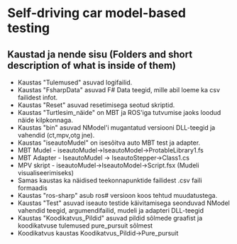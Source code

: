 # Self-driving car model-based testing 


## Kaustad ja nende sisu (Folders and short description of what is inside of them)

* Kaustas "Tulemused" asuvad logifailid.
* Kaustas "FsharpData" asuvad F# Data teegid, mille abil loeme ka csv failidest infot.
* Kaustas "Reset" asuvad resetimisega seotud skriptid.
* Kaustas "Turtlesim_näide" on MBT ja ROS'iga tutvumise jaoks loodud näide kilpkonnaga.
* Kaustas "bin" asuvad NModel'i mugantatud versiooni DLL-teegid ja vahendid (ct,mpv,otg jne).
* Kaustas "iseautoMudel" on isesõitva auto MBT test ja adapter.
 * MBT Mudel - iseautoMudel->IseautoModel->ProtableLibrary1.fs
 * MBT Adapter - IseautoMudel -> IseautoStepper->Class1.cs
 * MPV skript - iseautoMudel->IseautoModel->Script.fsx (Mudeli visualiseerimiseks)
 * Samas kaustas ka näidised teekonnapunktide failidest .csv faili formaadis
* Kaustas "ros-sharp" asub ros# versioon koos tehtud muudatustega.
* Kaustas "Test" asuvad iseauto testide käivitamisega seonduvad NModel vahendid teegid, argumendifailid, mudeli ja adapteri DLL-teegid
* Kaustas "Koodikatvus_Pildid" asuvad pildid sõlmede graafist ja koodikatvuse tulemused pure_pursuit sõlmest
 * Koodikatvus kaustas Koodikatvus_Pildid->Pure_pursuit
